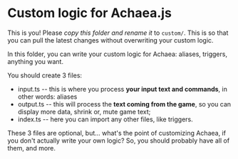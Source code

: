 # Custom logic for Achaea.js

This is you! Please *copy this folder and rename it* to `custom/`. This is so that you can pull the latest changes without overwriting your custom logic.

In this folder, you can write your custom logic for Achaea: aliases, triggers, anything you want.

You should create 3 files:

- input.ts -- this is where you process **your input text and commands**, in other words: aliases
- output.ts -- this will process the **text coming from the game**, so you can display more data, shrink or, mute game text;
- index.ts -- here you can import any other files, like triggers.

These 3 files are optional, but... what's the point of customizing Achaea, if you don't actually write your own logic? So, you should probably have all of them, and more.
